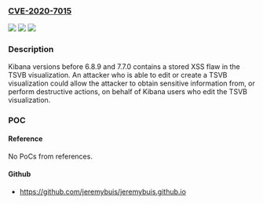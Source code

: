 ### [CVE-2020-7015](https://cve.mitre.org/cgi-bin/cvename.cgi?name=CVE-2020-7015)
![](https://img.shields.io/static/v1?label=Product&message=Kibana&color=blue)
![](https://img.shields.io/static/v1?label=Version&message=n%2Fa&color=blue)
![](https://img.shields.io/static/v1?label=Vulnerability&message=CWE-79%3A%20Improper%20Neutralization%20of%20Input%20During%20Web%20Page%20Generation%20('Cross-site%20Scripting')&color=brighgreen)

### Description

Kibana versions before 6.8.9 and 7.7.0 contains a stored XSS flaw in the TSVB visualization. An attacker who is able to edit or create a TSVB visualization could allow the attacker to obtain sensitive information from, or perform destructive actions, on behalf of Kibana users who edit the TSVB visualization.

### POC

#### Reference
No PoCs from references.

#### Github
- https://github.com/jeremybuis/jeremybuis.github.io

